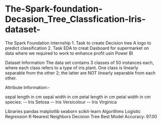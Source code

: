 # The-Spark-foundation-Decasion_Tree_Classfication-Iris-dataset-
The Spark Foundation internship   1.  Task  to create Decision tree A logo to predict classification   2. Task EDA to creat Dasboard for supermarket on data where we required to work     to enhance profit usin Power BI 


Dataset Information
The data set contains 3 classes of 50 instances each, where each class refers to a type of iris plant. One class is linearly separable from the other 2; the latter are NOT linearly separable from each other.

Attribute Information:-

sepal length in cm
sepal width in cm
petal length in cm
petal width in cm
species: -- Iris Setosa -- Iris Versicolour -- Iris Virginica


Libraries
pandas
matplotlib
seaborn
scikit-learn
Algorithms
Logistic Regression
K-Nearest Neighbors
Decision Tree
Best Model Accuracy: 97.00
